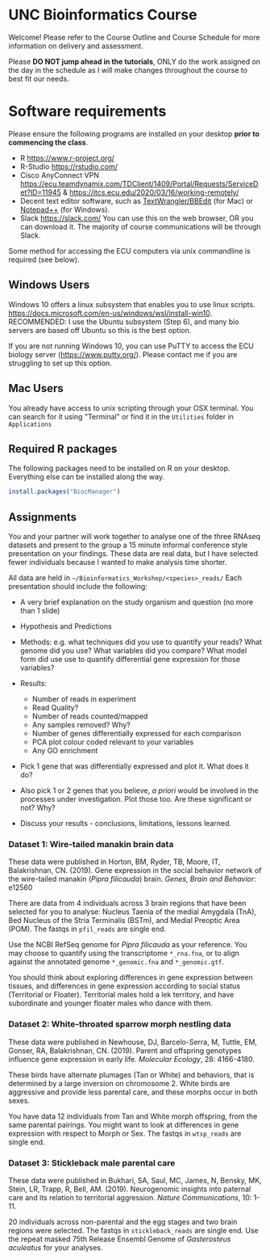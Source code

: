 # UNC Bioinformatics Course

Welcome! Please refer to the Course Outline and Course Schedule for more information on delivery and assessment.

Please **DO NOT jump ahead in the tutorials**, ONLY do the work assigned on the day in the schedule as I will make changes throughout the course to best fit our needs. 


# Software requirements

Please ensure the following programs are installed on your desktop **prior to commencing the class**. 

* R https://www.r-project.org/
* R-Studio https://rstudio.com/
* Cisco AnyConnect VPN https://ecu.teamdynamix.com/TDClient/1409/Portal/Requests/ServiceDet?ID=11945 & https://itcs.ecu.edu/2020/03/16/working-remotely/
* Decent text editor software, such as [TextWrangler/BBEdit](https://www.barebones.com/products/textwrangler/) (for Mac) or [Notepad++](https://notepad-plus-plus.org/downloads/) (for Windows).
* Slack https://slack.com/ You can use this on the web browser, OR you can download it. The majority of course communications will be through Slack.

Some method for accessing the ECU computers via unix commandline is required (see below).

## Windows Users

Windows 10 offers a linux subsystem that enables you to use linux scripts. https://docs.microsoft.com/en-us/windows/wsl/install-win10. 
RECOMMENDED: I use the Ubuntu subsystem (Step 6), and many bio servers are based off Ubuntu so this is the best option.

If you are not running Windows 10, you can use PuTTY to access the ECU biology server (https://www.putty.org/). Please contact me if you are struggling to set up this option.

## Mac Users

You already have access to unix scripting through your OSX terminal. You can search for it using "Terminal" or find it in the ```Utilities``` folder in ```Applications```


## Required R packages 

The following packages need to be installed on R on your desktop. Everything else can be installed along the way.


```r
install.packages("BiocManager")
```


## Assignments

You and your partner will work together to analyse one of the three RNAseq datasets and present to the group a 15 minute informal conference style presentation on your findings. These data are real data, but I have selected fewer individuals because I wanted to make analysis time shorter.

All data are held in ```~/Bioinformatics_Workshop/<species>_reads/```
Each presentation should include the following:

* A very brief explanation on the study organism and question (no more than 1 slide)
* Hypothesis and Predictions
* Methods: e.g. what techniques did you use to quantify your reads? What genome did you use? What variables did you compare? What model form did use use to quantify differential gene expression for those variables? 
* Results: 
	* Number of reads in experiment
	* Read Quality?
	* Number of reads counted/mapped
	* Any samples removed? Why?
	* Number of genes differentially expressed for each comparison
	* PCA plot colour coded relevant to your variables
	* Any GO enrichment
* Pick 1 gene that was differentially expressed and plot it. What does it do? 
* Also pick 1 or 2 genes that you believe, *a priori* would be involved in the processes under investigation. Plot those too. Are these significant or not? Why?

* Discuss your results - conclusions, limitations, lessons learned.

### Dataset 1: Wire-tailed manakin brain data

These data were published in Horton, BM, Ryder, TB, Moore, IT, Balakrishnan, CN. (2019). Gene expression in the social behavior network of the wire-tailed manakin (*Pipra filicauda*) brain. *Genes, Brain and Behavior*: e12560

There are data from 4 individuals across 3 brain regions that have been selected for you to analyse: Nucleus Taenia of the medial Amygdala (TnA), Bed Nucleus of the Stria Terminalis (BSTm), and Medial Preoptic Area (POM). The fastqs in ```pfil_reads``` are single end.

Use the NCBI RefSeq genome for *Pipra filicauda* as your reference. You may choose to quantify using the transcriptome ```*_rna.fna```, or to align against the annotated genome ```*_genomic.fna``` and ```*_genomic.gtf```. 

You should think about exploring differences in gene expression between tissues, and differences in gene expression according to social status (Territorial or Floater). Territorial males hold a lek territory, and have subordinate and younger floater males who dance with them.

### Dataset 2: White-throated sparrow morph nestling data
 
These data were published in Newhouse, DJ, Barcelo-Serra, M, Tuttle, EM, Gonser, RA, Balakrishnan, CN. (2019). Parent and offspring genotypes influence gene expression in early life. *Molecular Ecology*, 28: 4166-4180.

These birds have alternate plumages (Tan or White) and behaviors, that is determined by a large inversion on chromosome 2. White birds are aggressive and provide less parental care, and these morphs occur in both sexes. 

You have data 12 individuals from Tan and White morph offspring, from the same parental pairings. You might want to look at differences in gene expression with respect to Morph or Sex. The fastqs in ```wtsp_reads``` are single end. 

### Dataset 3: Stickleback male parental care

These data were published in Bukhari, SA, Saul, MC, James, N, Bensky, MK, Stein, LR, Trapp, R, Bell, AM. (2019). Neurogenomic insights into paternal care and its relation to territorial aggression. *Nature Communications*, 10: 1-11.

20 individuals across non-parental and the egg stages and two brain regions were selected. The fastqs in ```stickleback_reads``` are single end. 
Use the repeat masked 75th Release Ensembl Genome of *Gasterosteus aculeatus* for your analyses. 


